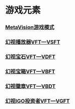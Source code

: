 # 游戏元素

### [MetaVision游戏模式](metavision-you-xi-mo-shi.md)

### [幻视播放器VFT—VSFT](huan-shi-bo-fang-qi-vftvsft/)

### [幻视宝石VFT—VDFT](huan-shi-bao-shi-vftvdft.md)

### [幻视宝箱VFT—VBFT](huan-shi-bao-xiang-vftvbft.md)

### [幻视徽章VFT—VBDT](huan-shi-hui-zhang-vftvbdt.md)

### [幻视IGO投资者VFT—VGFT](huan-shi-igo-tou-zi-zhe-vftvgft.md)
